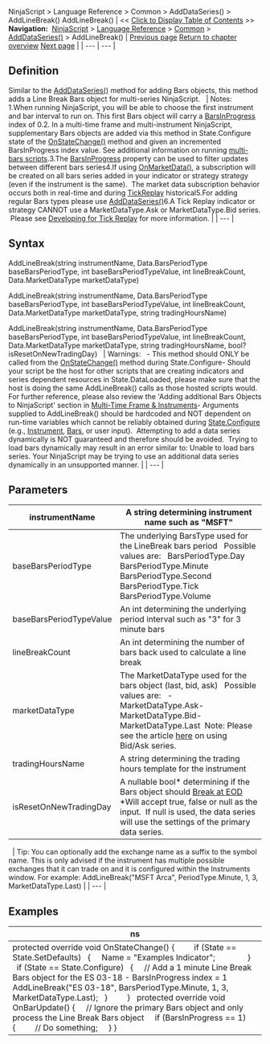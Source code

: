 ﻿
NinjaScript \> Language Reference \> Common \> AddDataSeries() \> AddLineBreak()
AddLineBreak()
| \<\< [Click to Display Table of Contents](addlinebreak.md) \>\> **Navigation:**     [NinjaScript](ninjascript-1.md) \> [Language Reference](language_reference_wip-1.md) \> [Common](common-1.md) \> [AddDataSeries()](adddataseries-1.md) \> AddLineBreak() | [Previous page](addkagi-1.md) [Return to chapter overview](adddataseries-1.md) [Next page](addpointandfigure-1.md) |
| --- | --- |
## Definition
Similar to the [AddDataSeries()](adddataseries-1.md) method for adding Bars objects, this method adds a Line Break Bars object for multi\-series NinjaScript. 
 
| Notes:   1\.When running NinjaScript, you will be able to choose the first instrument and bar interval to run on. This first Bars object will carry a [BarsInProgress](barsinprogress-1.md) index of 0\.2\. In a multi\-time frame and multi\-instrument NinjaScript, supplementary Bars objects are added via this method in State.Configure state of the [OnStateChange()](onstatechange-1.md) method and given an incremented BarsInProgress index value. See additional information on running [multi\-bars scripts](multi-time_frame__instruments-1.md).3\.The [BarsInProgress](barsinprogress-1.md) property can be used to filter updates between different bars series4\.If using [OnMarketData()](onmarketdata-1.md), a subscription will be created on all bars series added in your indicator or strategy strategy (even if the instrument is the same).  The market data subscription behavior occurs both in real\-time and during [TickReplay](developing_for__tick_replay-1.md) historical5\.For adding regular Bars types please use [AddDataSeries()](adddataseries-1.md)6\.A Tick Replay indicator or strategy CANNOT use a MarketDataType.Ask or MarketDataType.Bid series.  Please see [Developing for Tick Replay](developing_for__tick_replay-1.md) for more information. |
| --- |

## Syntax
AddLineBreak(string instrumentName, Data.BarsPeriodType baseBarsPeriodType, int baseBarsPeriodTypeValue, int lineBreakCount, Data.MarketDataType marketDataType)  

AddLineBreak(string instrumentName, Data.BarsPeriodType baseBarsPeriodType, int baseBarsPeriodTypeValue, int lineBreakCount, Data.MarketDataType marketDataType, string tradingHoursName)  

AddLineBreak(string instrumentName, Data.BarsPeriodType baseBarsPeriodType, int baseBarsPeriodTypeValue, int lineBreakCount, Data.MarketDataType marketDataType, string tradingHoursName, bool? isResetOnNewTradingDay)
 
| Warnings:   - This method should ONLY be called from the [OnStateChange()](onstatechange-1.md) method during State.Configure- Should your script be the host for other scripts that are creating indicators and series dependent resources in State.DataLoaded, please make sure that the host is doing the same AddLineBreak() calls as those hosted scripts would. For further reference, please also review the 'Adding additional Bars Objects to NinjaScript' section in [Multi\-Time Frame \& Instruments](multi-time_frame__instruments-1.md)- Arguments supplied to AddLineBreak() should be hardcoded and NOT dependent on run\-time variables which cannot be reliably obtained during [State.Configure](state-1.md) (e.g., [Instrument](instrument-1.md), [Bars](bars-1.md), or user input).  Attempting to add a data series dynamically is NOT guaranteed and therefore should be avoided.  Trying to load bars dynamically may result in an error similar to: Unable to load bars series. Your NinjaScript may be trying to use an additional data series dynamically in an unsupported manner. |
| --- |

## Parameters
| instrumentName | A string determining instrument name such as "MSFT" |
| --- | --- |
| baseBarsPeriodType | The underlying BarsType used for the LineBreak bars period   Possible values are:   BarsPeriodType.Day BarsPeriodType.Minute BarsPeriodType.Second BarsPeriodType.Tick BarsPeriodType.Volume |
| baseBarsPeriodTypeValue | An int determining the underlying period interval such as "3" for 3 minute bars |
| lineBreakCount | An int determining the number of bars back used to calculate a line break |
| marketDataType | The MarketDataType used for the bars object (last, bid, ask)   Possible values are:   - MarketDataType.Ask- MarketDataType.Bid- MarketDataType.Last  Note: Please see the article [here](using_historical_bid_ask_serie-1.md) on using Bid/Ask series. |
| tradingHoursName | A string determining the trading hours template for the instrument |
| isResetOnNewTradingDay | A nullable bool\* determining if the Bars object should [Break at EOD](break_at_eod-1.md)   \*Will accept true, false or null as the input.  If null is used, the data series will use the settings of the primary data series. |
 
| Tip: You can optionally add the exchange name as a suffix to the symbol name. This is only advised if the instrument has multiple possible exchanges that it can trade on and it is configured within the Instruments window. For example: AddLineBreak("MSFT Arca", PeriodType.Minute, 1, 3, MarketDataType.Last) |
| --- |

## Examples
| ns |
| --- |
| protected override void OnStateChange() {          if (State \=\= State.SetDefaults)    {      Name \= "Examples Indicator";                }      if (State \=\= State.Configure)    {      // Add a 1 minute Line Break Bars object for the ES 03\-18 \- BarsInProgress index \= 1       AddLineBreak("ES 03\-18", BarsPeriodType.Minute, 1, 3, MarketDataType.Last);    }          }   protected override void OnBarUpdate()  {       // Ignore the primary Bars object and only process the Line Break Bars object       if (BarsInProgress \=\= 1)      {          // Do something;      } } |

